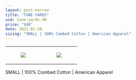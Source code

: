 ```yaml
---
layout: post-narrow
title: "TUNE-YARDS"
uid: tune-yards-40
price: "$40"
date: 2021-01-28
sizing: "SMALL | 100% Combed Cotton | American Apparel"
---
```




<table style="width:100%;"><tr><td style="vertical-align:top;">
      <figure class="tmblr-full" data-orig-height="2048" data-orig-width="1365" data-orig-src="https://concertshirts.netlify.app/shirts/0320/0320-01.jpg"><img src="https://64.media.tumblr.com/b60953babb647a59798fd7f064d2c26f/ee23db221fadda6d-8d/s540x810/cbd388004c21eb2276e8c0dabbe903ad4242ae67.jpg" data-orig-height="2048" data-orig-width="1365" data-orig-src="https://concertshirts.netlify.app/shirts/0320/0320-01.jpg"/></figure></td>
    <td style="vertical-align:top;">
      <figure class="tmblr-full" data-orig-height="2048" data-orig-width="1365" data-orig-src="https://concertshirts.netlify.app/shirts/0320/0320-02.jpg"><img src="https://64.media.tumblr.com/ba6617bdded9ab9323a6b8609e83ef7a/ee23db221fadda6d-c3/s540x810/4c98d5b325fc5a7f1be40ad8b864deb28c82be2c.jpg" data-orig-height="2048" data-orig-width="1365" data-orig-src="https://concertshirts.netlify.app/shirts/0320/0320-02.jpg"/></figure></td>
  </tr></table><p>
  SMALL | 100% Combed Cotton | American Apparel
</p>
